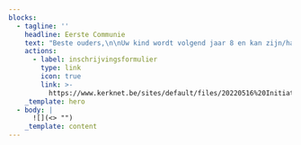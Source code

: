 ```yaml
---
blocks:
  - tagline: ''
    headline: Eerste Communie
    text: "Beste ouders,\n\nUw kind wordt volgend jaar 8 en kan zijn/haar Eerste Communie vieren.\n\nDe voorbereiding op de Eerste Communie is geen schoolactiviteit, maar een gebeuren binnen een dragende geloofsgemeenschap. U kan uw kind dus best inschrijven in de geloofs-gemeenschap waar u woont of waar u deelneemt aan vieringen en/of activiteiten.\n\nUw kind inschrijven betekent dat u zich betrokken voelt bij het gebeuren en de voorbereiding op de Eerste Communie van nabij wil volgen.\_\n\nIn onze geloofsgemeenschap\_verzorgen de ouders, in samenspraak met een verantwoordelijke, deze voorbereiding. De ouderavond waarop de ouders worden uitgenodigd\_vindt plaats in september in de parochiezaal naast de kerk, u ontvangt de concrete datum na inschrijving.\n\nGelieve het inschrijvingsformulier in te vullen en via mail of post op te sturen ten laatste op 15 augustus.&#x20;\n"
    actions:
      - label: inschrijvingsformulier
        type: link
        icon: true
        link: >-
          https://www.kerknet.be/sites/default/files/20220516%20Initiatiesacramenten%20bijgewerkt%20formulier.pdf
    _template: hero
  - body: |
      ![](<> "")
    _template: content
---
```


